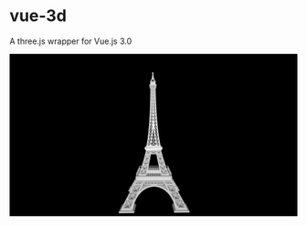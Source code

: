 # vue-3d
A three.js wrapper for Vue.js 3.0

![alt text](https://github.com/rvslan/vue-3d/blob/main/screenshot.png?raw=true)